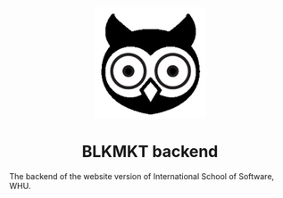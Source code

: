<p align="center">
  <img src="./resources/assets/icon.png"/ Height=200 Width=200>
</p>

<h1 align="center">BLKMKT backend</h1>

The backend of the website version of International School of Software, WHU.
